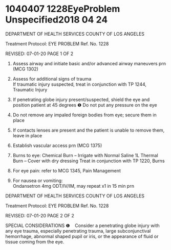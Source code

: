 # 1040407 1228EyeProblem Unspecified2018 04 24

DEPARTMENT OF HEALTH SERVICES 
COUNTY OF LOS ANGELES 
 
Treatment Protocol: EYE PROBLEM Ref. No. 1228 
 
 
 
 
 
 
REVISED: 07-01-20 PAGE 1 OF 2 
 
 
 
1.   Assess airway and initiate basic and/or advanced airway maneuvers prn (MCG 1302) 
 
2.   Assess for additional signs of trauma  
If traumatic injury suspected, treat in conjunction with TP 1244, Traumatic Injury  
 
3.   If penetrating globe injury present/suspected, shield the eye and position patient at 45 degrees 
❶ 
Do not put any pressure on the eye  
 
4.   Do not remove any impaled foreign bodies from eye; secure them in place 
 
5.   If contacts lenses are present and the patient is unable to remove them, leave in place 
 
6.   Establish vascular access prn (MCG 1375) 
 
7.   Burns to eye: 
Chemical Burn – Irrigate with Normal Saline 1L 
Thermal Burn – Cover with dry dressing 
Treat in conjunction with TP 1220, Burns 
 
8.   For eye pain: refer to MCG 1345, Pain Management 
 
9.   For nausea or vomiting:  
Ondansetron 4mg ODT/IV/IM, may repeat x1 in 15 min prn 
 
 
 
  

DEPARTMENT OF HEALTH SERVICES 
COUNTY OF LOS ANGELES 
 
Treatment Protocol: EYE PROBLEM Ref. No. 1228 
 
 
 
 
 
 
REVISED: 07-01-20 PAGE 2 OF 2 
 
 
SPECIAL CONSIDERATIONS 
❶    Consider a penetrating globe injury with any eye trauma, especially penetrating trauma, large 
subconjunctival hemorrhage, abnormal shaped pupil or iris, or the appearance of fluid or tissue 
coming from the eye.
